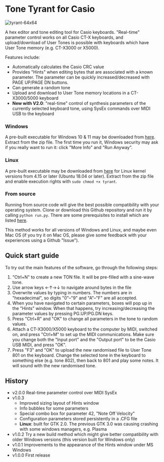 # Tone Tyrant for Casio

![tyrant-64x64](https://user-images.githubusercontent.com/42281265/149575450-a4bce95c-79d1-4836-a40a-6082bbaf9f68.png)

A hex editor and tone editing tool for Casio keyboards. "Real-time" parameter control works on all Casio CT-X keyboards, and upload/download of User Tones is possible with keyboards which have User Tone memory (e.g. CT-X3000 or X5000).

Features include:
* Automatically calculates the Casio CRC value
* Provides "Hints" when editing bytes that are associated with a known parameter. The parameter can be quickly increased/decreased with PAGE UP/PAGE DN buttons.
* Can generate a random tone
* Upload and download to User Tone memory locations in a CT-X3000/5000 keyboard
* **New with V2.0**: "real-time" control of synthesis parameters of the currently selected keyboard tone, using SysEx commands over MIDI USB to the keyboard

### Windows

A pre-built executable for Windows 10 & 11 may be downloaded from [here](https://github.com/michgz/tonetyrant/releases/download/v2.0.0/windows-10-11-executable-v2.0.0.zip). Extract from the zip file. The first time you run it, Windows security may ask if you really want to run it: click "More Info" and "Run Anyway".

### Linux

A pre-built executable may be downloaded from [here](https://github.com/michgz/tonetyrant/releases/download/v2.0.0/linux-executable-v2.0.0.zip) for Linux kernel versions from 4.15 or later (Ubuntu 18.04 or later). Extract from the zip file and enable execution rights with ```sudo chmod +x tyrant```.

### From source

Running from source code will give the best possible compatibility with your operating system. Clone or download this Github repository and run it by calling ```python run.py```. There are some prerequisites to install which are listed [here](Prerequisites.md).

This method works for all versions of Windows and Linux, and maybe even Mac OS (if you try it on Mac OS, please give some feedback with your experiences using a Github "Issue").

## Quick start guide

To try out the main features of the software, go through the following steps:

1. "Ctrl+N" to create a new TON file. It will be pre-filled with a sine-wave tone.
2. Use arrow keys &#8592;&#8593;&#8594;&#8595; to navigate around bytes in the file
3. Overwrite values by typing in numbers. The numbers are in "hexadecimal", so digits "0"&#8211;"9" and "A"&#8211;"F" are all accepted.
4. When you have navigated to certain parameters, boxes will pop up in the "Hints" window. When that happens, try increasing/decreasing the parameter values by pressing PG.UP/PG.DN keys.
5. Press "Ctrl+R" and "OK" to change all parameters in the tone to random values.
6. Attach a CT-X3000/X5000 keyboard to the computer by MIDI, switched on, and press "Ctrl+M" to set up the MIDI communications. Make sure you change both the "Input port" and the "Output port" to be the Casio USB MIDI, and press "OK".
7. Press "F3" and "OK" to upload the new randomised file to User Tone 801 on the keyboard. Change the selected tone in the keyboard to something else (e.g. tone 802), then back to 801 and play some notes. It will sound with the new randomised tone.

## History

* v2.0.0  Real-time parameter control over MIDI SysEx
* v1.0.3
   * Improved sizing layout of Hints window
   * Info bubbles for some parameters
   * Special combo box for parameter 42, "Note Off Velocity"
   * Configuration parameters stored persistently in a .CFG file
   * **Linux**: built for GTK 2.0. The previous GTK 3.0 was causing crashing with some windows managers, e.g. Plasma
* v1.0.2  Try a new build method which might give better compatibility with older Windows versions (this version built for Windows only)
* v1.0.1  Improvements to the appearance of the Hints window under MS Windows
* v1.0.0  First release
